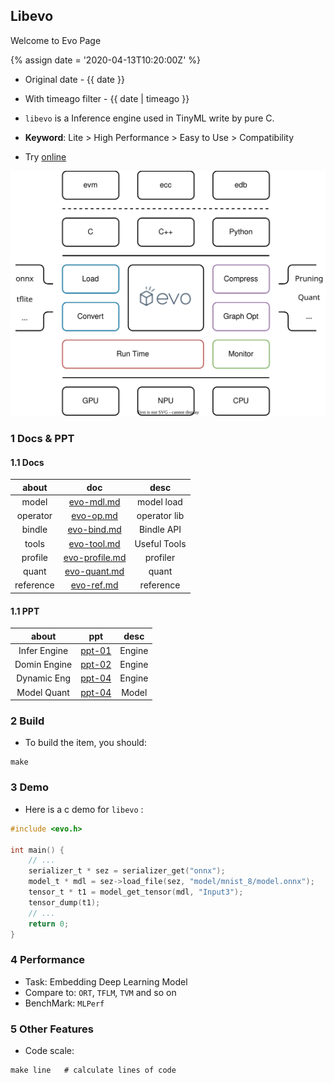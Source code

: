 ---
---


## Libevo

Welcome to Evo Page

{% assign date = '2020-04-13T10:20:00Z' %}

- Original date - {{ date }}
- With timeago filter - {{ date | timeago }}

- `libevo` is a Inference engine used in TinyML write by pure C.
- **Keyword**: Lite > High Performance > Easy to Use > Compatibility
- Try [online](./server)

![evo](./public/evo.svg)


### 1 Docs & PPT

#### 1.1 Docs

|    about    |              doc                    |     desc     |
|:-----------:|:-----------------------------------:|:------------:|
|    model    | [evo-mdl.md](./evo-mdl.md)          |  model load  |
|  operator   | [evo-op.md](./evo-op.md)            | operator lib |
|    bindle   | [evo-bind.md](./evo-bind.md)        |  Bindle API  |
|    tools    | [evo-tool.md](./evo-tool.md)        |  Useful Tools|
|   profile   | [evo-profile.md](./evo-profile.md)  |   profiler   |
|    quant    | [evo-quant.md](./evo-quant.md)      |   quant      |
|  reference  | [evo-ref.md](./evo-ref.md)          |  reference   |


#### 1.1 PPT

|     about     |              ppt            |     desc     |
|:-------------:|:---------------------------:|:------------:|
|  Infer Engine |  [ppt-01](./ppt-01.html)    |    Engine    |
|  Domin Engine |  [ppt-02](./ppt-02.html)    |    Engine    |
|  Dynamic Eng  |  [ppt-04](./ppt-04.html)    |    Engine    |
|  Model Quant |  [ppt-04](./ppt-05.html)    |    Model    |


### 2 Build

- To build the item, you should:

```shell
make
```


### 3 Demo

- Here is a c demo for `libevo` :

```c
#include <evo.h>

int main() {
    // ...
    serializer_t * sez = serializer_get("onnx");
    model_t * mdl = sez->load_file(sez, "model/mnist_8/model.onnx");
    tensor_t * t1 = model_get_tensor(mdl, "Input3");
    tensor_dump(t1);
    // ...
    return 0;
}
```

### 4 Performance

- Task: Embedding Deep Learning Model
- Compare to: `ORT`, `TFLM`, `TVM` and so on
- BenchMark: `MLPerf`



### 5 Other Features

- Code scale:

```shell
make line   # calculate lines of code
```